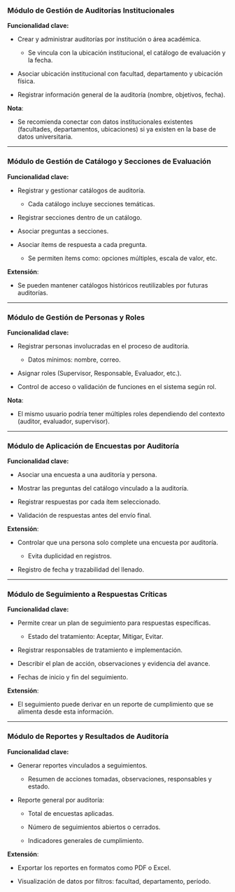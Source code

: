### Módulo de Gestión de Auditorías Institucionales

**Funcionalidad clave:**

- Crear y administrar auditorías por institución o área académica.
    
    - Se vincula con la ubicación institucional, el catálogo de evaluación y la fecha.
        
- Asociar ubicación institucional con facultad, departamento y ubicación física.
    
- Registrar información general de la auditoría (nombre, objetivos, fecha).
    

**Nota**:

- Se recomienda conectar con datos institucionales existentes (facultades, departamentos, ubicaciones) si ya existen en la base de datos universitaria.
    

---

### Módulo de Gestión de Catálogo y Secciones de Evaluación

**Funcionalidad clave:**

- Registrar y gestionar catálogos de auditoría.
    
    - Cada catálogo incluye secciones temáticas.
        
- Registrar secciones dentro de un catálogo.
    
- Asociar preguntas a secciones.
    
- Asociar ítems de respuesta a cada pregunta.
    
    - Se permiten ítems como: opciones múltiples, escala de valor, etc.
        

**Extensión**:

- Se pueden mantener catálogos históricos reutilizables por futuras auditorías.
    

---

### Módulo de Gestión de Personas y Roles

**Funcionalidad clave:**

- Registrar personas involucradas en el proceso de auditoría.
    
    - Datos mínimos: nombre, correo.
        
- Asignar roles (Supervisor, Responsable, Evaluador, etc.).
    
- Control de acceso o validación de funciones en el sistema según rol.
    

**Nota**:

- El mismo usuario podría tener múltiples roles dependiendo del contexto (auditor, evaluador, supervisor).
    

---

### Módulo de Aplicación de Encuestas por Auditoría

**Funcionalidad clave:**

- Asociar una encuesta a una auditoría y persona.
    
- Mostrar las preguntas del catálogo vinculado a la auditoría.
    
- Registrar respuestas por cada ítem seleccionado.
    
- Validación de respuestas antes del envío final.
    

**Extensión**:

- Controlar que una persona solo complete una encuesta por auditoría.
    
    - Evita duplicidad en registros.
        
- Registro de fecha y trazabilidad del llenado.
    

---

### Módulo de Seguimiento a Respuestas Críticas

**Funcionalidad clave:**

- Permite crear un plan de seguimiento para respuestas específicas.
    
    - Estado del tratamiento: Aceptar, Mitigar, Evitar.
        
- Registrar responsables de tratamiento e implementación.
    
- Describir el plan de acción, observaciones y evidencia del avance.
    
- Fechas de inicio y fin del seguimiento.
    

**Extensión**:

- El seguimiento puede derivar en un reporte de cumplimiento que se alimenta desde esta información.
    

---

### Módulo de Reportes y Resultados de Auditoría

**Funcionalidad clave:**

- Generar reportes vinculados a seguimientos.
    
    - Resumen de acciones tomadas, observaciones, responsables y estado.
        
- Reporte general por auditoría:
    
    - Total de encuestas aplicadas.
        
    - Número de seguimientos abiertos o cerrados.
        
    - Indicadores generales de cumplimiento.
        

**Extensión**:

- Exportar los reportes en formatos como PDF o Excel.
    
- Visualización de datos por filtros: facultad, departamento, período.
